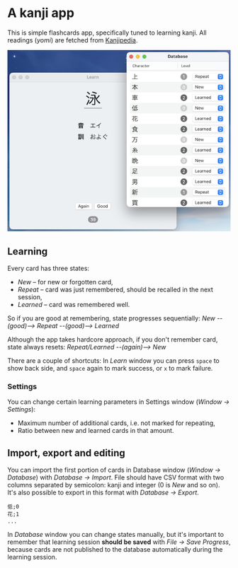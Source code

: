 # A kanji app

This is simple flashcards app, specifically tuned to learning kanji. All readings (*yomi*) are fetched from [Kanjipedia](https://www.kanjipedia.jp).

![screenshot](screenshot.png)

## Learning

Every card has three states:
- *New* – for new or forgotten card,
- *Repeat* – card was just remembered, should be recalled in the next session,
- *Learned* – card was remembered well.

So if you are good at remembering, state progresses sequentially:
*New --(good)--> Repeat --(good)--> Learned*

Although the app takes hardcore approach, if you don't remember card, state always resets:
*Repeat/Learned --(again)--> New*

There are a couple of shortcuts: In *Learn* window you can press `space` to show back side, and `space` again to mark success, or `x` to mark failure.

### Settings

You can change certain learning parameters in Settings window (*Window -> Settings*):
- Maximum number of additional cards, i.e. not marked for repeating,
- Ratio between new and learned cards in that amount.

## Import, export and editing

You can import the first portion of cards in Database window (*Window -> Database*) with *Database -> Import*. File should have CSV format with two columns separated by semicolon: kanji and integer (0 is *New* and so on). It's also possible to export in this format with *Database -> Export*.

```
低;0
花;1
...
```

In *Database* window you can change states manually, but it's important to remember that learning session **should be saved** with *File -> Save Progress*, because cards are not published to the database automatically during the learning session.
